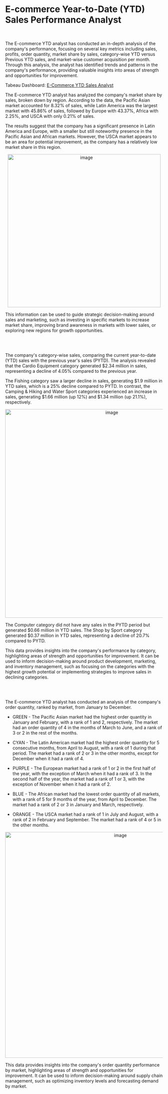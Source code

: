 # E-commerce Year-to-Date (YTD) Sales Performance Analyst

<br>

The E-commerce YTD analyst has conducted an in-depth analysis of the company's performance, focusing on several key metrics including sales, profits, order quantity, market share by sales, category-wise YTD versus Previous YTD sales, and market-wise customer acquisition per month. Through this analysis, the analyst has identified trends and patterns in the company's performance, providing valuable insights into areas of strength and opportunities for improvement.

Tabeau Dashboard: <a href="https://public.tableau.com/app/profile/lucian6345/viz/E-CommerceYear-to-DateSales/Dashboard1?publish=yes" target="_blank">E-Commerce YTD Sales Analyst</a>

The E-commerce YTD analyst has analyzed the company's market share by sales, broken down by region. According to the data, the Pacific Asian market accounted for 8.32% of sales, while Latin America was the largest market with 45.86% of sales, followed by Europe with 43.37%, Africa with 2.25%, and USCA with only 0.21% of sales.

The results suggest that the company has a significant presence in Latin America and Europe, with a smaller but still noteworthy presence in the Pacific Asian and African markets. However, the USCA market appears to be an area for potential improvement, as the company has a relatively low market share in this region.

<p align="center">
  <img width="489" alt="image" src="https://user-images.githubusercontent.com/119731058/220452072-d9bfb2d0-cdec-4929-b11d-fff15fdb1bd3.png">
</p>


This information can be used to guide strategic decision-making around sales and marketing, such as investing in specific markets to increase market share, improving brand awareness in markets with lower sales, or exploring new regions for growth opportunities.

<br>
<br>

The company's category-wise sales, comparing the current year-to-date (YTD) sales with the previous year's sales (PYTD). The analysis revealed that the Cardio Equipment category generated $2.34 million in sales, representing a decline of 4.05% compared to the previous year.

The Fishing category saw a larger decline in sales, generating $1.9 million in YTD sales, which is a 25% decline compared to PYTD. In contrast, the Camping & Hiking and Water Sport categories experienced an increase in sales, generating $1.66 million (up 12%) and $1.34 million (up 21.1%), respectively.

<p align="center">
  <img width="666" alt="image" src="https://user-images.githubusercontent.com/119731058/220454381-de6ba276-8f1e-4517-bd6f-e8f703cc6319.png">
</p>

The Computer category did not have any sales in the PYTD period but generated $0.66 million in YTD sales.
The Shop by Sport category generated $0.37 million in YTD sales, representing a decline of 20.7% compared to PYTD.

This data provides insights into the company's performance by category, highlighting areas of strength and opportunities for improvement. 
It can be used to inform decision-making around product development, marketing, and inventory management, such as focusing on the categories with the highest growth potential or implementing strategies to improve sales in declining categories.


<br>
<br>

The E-commerce YTD analyst has conducted an analysis of the company's order quantity, ranked by market, from January to December. 

   + GREEN - The Pacific Asian market had the highest order quantity in January and February, with a rank of 1 and 2, respectively. The market had an order quantity of 4 in the months of March to June, and a rank of 3 or 2 in the rest of the months.

   + CYAN - The Latin American market had the highest order quantity for 5 consecutive months, from April to August, with a rank of 1 during that period. The market had a rank of 2 or 3 in the other months, except for December when it had a rank of 4.

   + PURPLE - The European market had a rank of 1 or 2 in the first half of the year, with the exception of March when it had a rank of 3. In the second half of the year, the market had a rank of 1 or 3, with the exception of November when it had a rank of 2.

   + BLUE - The African market had the lowest order quantity of all markets, with a rank of 5 for 9 months of the year, from April to December. The market had a rank of 2 or 3 in January and March, respectively.

   + ORANGE - The USCA market had a rank of 1 in July and August, with a rank of 2 in February and September. The market had a rank of 4 or 5 in the other months.

<p align="center">
  <img width="721" alt="image" src="https://user-images.githubusercontent.com/119731058/220455992-80ab7601-bbfe-4e45-b37c-8ed15c5eaa54.png">
</p>

This data provides insights into the company's order quantity performance by market, highlighting areas of strength and opportunities for improvement. It can be used to inform decision-making around supply chain management, such as optimizing inventory levels and forecasting demand by market.
